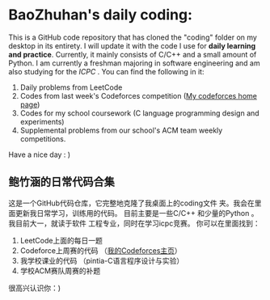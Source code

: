 

# BaoZhuhan's daily coding:

This is a GitHub code repository that has cloned the "coding" folder
on my desktop in its entirety. I will update it with the code I use for 
**daily learning and practice**. 
Currently, it mainly consists of C/C++ and a small amount of Python.
 I am currently a freshman majoring in software engineering and am
 also studying for the *ICPC* . 
You can find the following in it: 
1. Daily problems from LeetCode 
2. Codes from last week's Codeforces competition 
	([My codeforces  home page](https://codeforces.com/profile/hengyuhan))
3. Codes for my school coursework 
	 (C language programming design and experiments) 
4. Supplemental problems from our school's ACM team weekly
 competitions.



Have a nice day : )

## 鲍竹涵的日常代码合集
这是一个GitHub代码仓库，它完整地克隆了我桌面上的coding文件
夹。我会在里面更新我日常学习，训练用的代码。
目前主要是一些C/C++ 和少量的Python 。我目前大一，就读于软件
工程专业，同时在学习icpc竞赛。
你可以在里面找到：

 1. LeetCode上面的每日一题
 2. Codeforce上周赛的代码
	 （[我的Codeforces主页](https://codeforces.com/profile/hengyuhan)）
 3. 我学校课业的代码
	 （pintia-C语言程序设计与实验）
 4. 学校ACM赛队周赛的补题

很高兴认识你：)
